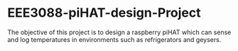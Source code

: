 # EEE3088-piHAT-design-Project
The objective of this project is to design a raspberry piHAT which can sense and log temperatures in environments such as refrigerators and geysers.
